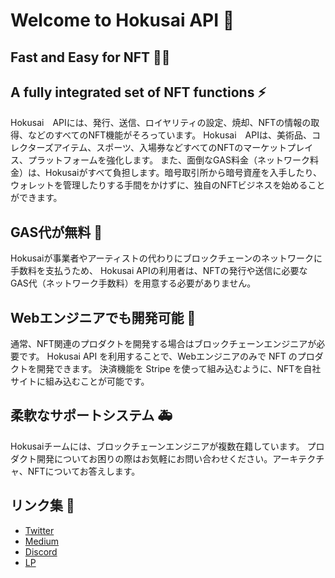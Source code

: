 # Welcome to Hokusai API 👋

## Fast and Easy for NFT 🌊🗻
## A fully integrated set of NFT functions ⚡️
Hokusai　APIには、発行、送信、ロイヤリティの設定、焼却、NFTの情報の取得、などのすべてのNFT機能がそろっています。
Hokusai　APIは、美術品、コレクターズアイテム、スポーツ、入場券などすべてのNFTのマーケットプレイス、プラットフォームを強化します。 
また、面倒なGAS料金（ネットワーク料金）は、Hokusaiがすべて負担します。暗号取引所から暗号資産を入手したり、ウォレットを管理したりする手間をかけずに、独自のNFTビジネスを始めることができます。

## GAS代が無料 🥳
Hokusaiが事業者やアーティストの代わりにブロックチェーンのネットワークに手数料を支払うため、 Hokusai APIの利用者は、NFTの発行や送信に必要なGAS代（ネットワーク手数料）を用意する必要がありません。

## Webエンジニアでも開発可能 🥷
通常、NFT関連のプロダクトを開発する場合はブロックチェーンエンジニアが必要です。 Hokusai API を利用することで、Webエンジニアのみで NFT のプロダクトを開発できます。 決済機能を Stripe を使って組み込むように、NFTを自社サイトに組み込むことが可能です。

## 柔軟なサポートシステム 🚑
Hokusaiチームには、ブロックチェーンエンジニアが複数在籍しています。 プロダクト開発についてお困りの際はお気軽にお問い合わせください。アーキテクチャ、NFTについてお答えします。

## リンク集 🔗
- [Twitter](https://twitter.com/0xHokusai)  
- [Medium](https://0xhokusai.medium.com/)   
- [Discord](https://discord.gg/8HGXXpFRdv)  
- [LP](https://hokusai.app/) 
 
